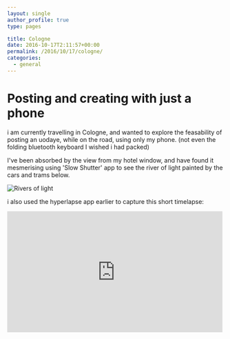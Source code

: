 ```yaml
---
layout: single
author_profile: true
type: pages

title: Cologne
date: 2016-10-17T2:11:57+00:00
permalink: /2016/10/17/cologne/
categories:
  - general
---
```


# Posting and creating with just a phone

i am currently travelling in Cologne, and wanted to explore the feasability of posting an uodaye, while on the road, using only my phone. (not even the folding bluetooth keyboard I wished i had packed)

I've been absorbed by the view from my hotel window, and have found it mesmerising using 'Slow Shutter' app to see the river of light painted by the cars and trams below.

![Rivers of light]({{site.url}}/images/posts/cologne-river-of-light.jpg)

i also used the hyperlapse app earlier to capture this short timelapse:

<iframe src="http://player.vimeo.com/video/187689565?color=ffffff" width="500" height="281" frameborder="0"></iframe>
